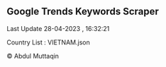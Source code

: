 

## Google Trends Keywords Scraper 
 
Last Update 28-04-2023 , 16:32:21

Country List :
VIETNAM.json



© Abdul Muttaqin 
